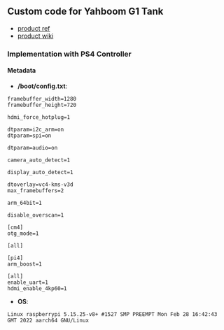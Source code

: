 ## Custom code for Yahboom G1 Tank

- [product ref](https://category.yahboom.net/collections/rp-robotics/products/g1tank)
- [product wiki](http://www.yahboom.net/study/G1-T-PI)

### Implementation with PS4 Controller

#### Metadata

- **/boot/config.txt**:

```
framebuffer_width=1280
framebuffer_height=720

hdmi_force_hotplug=1

dtparam=i2c_arm=on
dtparam=spi=on

dtparam=audio=on

camera_auto_detect=1

display_auto_detect=1

dtoverlay=vc4-kms-v3d
max_framebuffers=2

arm_64bit=1

disable_overscan=1

[cm4]
otg_mode=1

[all]

[pi4]
arm_boost=1

[all]
enable_uart=1
hdmi_enable_4kp60=1

```

- **OS**:

```
Linux raspberrypi 5.15.25-v8+ #1527 SMP PREEMPT Mon Feb 28 16:42:43 GMT 2022 aarch64 GNU/Linux
```


